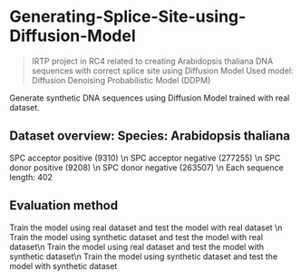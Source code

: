 # Generating-Splice-Site-using-Diffusion-Model
> IRTP project in RC4 related to creating Arabidopsis thaliana DNA sequences with correct splice site using Diffusion Model
Used model: Diffusion Denoising Probabilistic Model (DDPM)

Generate synthetic DNA sequences using Diffusion Model trained with real dataset.

## Dataset overview: Species: Arabidopsis thaliana

SPC acceptor positive (9310) \n
SPC acceptor negative (277255) \n
SPC donor positive (9208) \n
SPC donor negative (263507) \n
Each sequence length: 402

## Evaluation method

Train the model using real dataset and test the model with real dataset \n
Train the model using synthetic dataset and test the model with real dataset\n
Train the model using real dataset and test the model with synthetic dataset\n
Train the model using synthetic dataset and test the model with synthetic dataset
